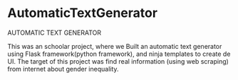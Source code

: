 # AutomaticTextGenerator
AUTOMATIC TEXT GENERATOR

This was an schoolar project, where we Built an automatic text generator using Flask framework(python framework), and ninja templates to create de UI.
The target of this project was find real information (using web scraping) from internet about gender inequality.


